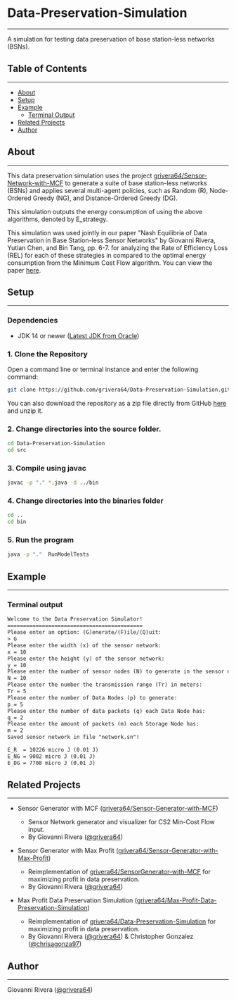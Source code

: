# Data-Preservation-Simulation

---
A simulation for testing data preservation of base station-less networks (BSNs).

## Table of Contents

---
- [About](#about)
- [Setup](#setup)
- [Example](#example)
    - [Terminal Output](#terminal-output)
- [Related Projects](#related-projects)
- [Author](#author)

## About

---
This data preservation simulation uses the project [grivera64/Sensor-Network-with-MCF](https://github.com/grivera64/Sensor-Generator-with-MCF)
to generate a suite of base station-less networks (BSNs) and applies several
multi-agent policies, such as Random (R), Node-Ordered Greedy (NG), and Distance-Ordered Greedy (DG).

This simulation outputs the energy consumption of using the above algorithms, denoted by E_strategy.

This simulation was used jointly in our paper "Nash Equilibria of Data Preservation in Base Station-less Sensor Networks" by Giovanni Rivera,
Yutian Chen, and Bin Tang, pp. 6-7. for analyzing the Rate of Efficiency Loss (REL) for each of these strategies in compared
to the optimal energy consumption from the Minimum Cost Flow algorithm. You can view the paper [here](https://scholarworks.calstate.edu/concern/publications/vx021n445).

## Setup

---

### Dependencies

- JDK 14 or newer ([Latest JDK from Oracle](https://www.oracle.com/java/technologies/downloads/))

### 1. Clone the Repository

Open a command line or terminal instance and enter the following command:
```sh
git clone https://github.com/grivera64/Data-Preservation-Simulation.git
```

You can also download the repository as a zip file directly
from GitHub [here](https://github.com/grivera64/Data-Preservation-Simulation/archive/refs/heads/main.zip) and unzip it.

### 2. Change directories into the source folder.

```sh
cd Data-Preservation-Simulation
cd src
```

### 3. Compile using javac

```sh
javac -p "." *.java -d ../bin
```

### 4. Change directories into the binaries folder

```sh
cd ..
cd bin
```

### 5. Run the program
```sh
java -p "."  RunModelTests
```

## Example

---
### Terminal output

```txt
Welcome to the Data Preservation Simulator!
===========================================
Please enter an option: (G)enerate/(F)ile/(Q)uit:
> G
Please enter the width (x) of the sensor network:
x = 10
Please enter the height (y) of the sensor network: 
y = 10
Please enter the number of sensor nodes (N) to generate in the sensor network:
N = 10
Please enter the number the transmission range (Tr) in meters:
Tr = 5
Please enter the number of Data Nodes (p) to generate:
p = 5
Please enter the number of data packets (q) each Data Node has:
q = 2
Please enter the amount of packets (m) each Storage Node has:
m = 2
Saved sensor network in file "network.sn"!

E_R  = 10226 micro J (0.01 J)
E_NG = 9002 micro J (0.01 J)
E_DG = 7708 micro J (0.01 J)
```

## Related Projects

---

- Sensor Generator with MCF ([grivera64/Sensor-Generator-with-MCF](https://github.com/grivera64/Sensor-Generator-with-MCF))
  - Sensor Network generator and visualizer for CS2 Min-Cost Flow input.
  - By Giovanni Rivera ([@grivera64](https://github.com/grivera64))

- Sensor Generator with Max Profit ([grivera64/Sensor-Generator-with-Max-Profit](https://github.com/grivera64/Sensor-Generator-with-Max-Profit))
  - Reimplementation of [grivera64/SensorGenerator-with-MCF](https://github.com/grivera64/Sensor-Generator-with-MCF) for maximizing profit in data preservation.
  - By Giovanni Rivera ([@grivera64](https://github.com/grivera64))
 
- Max Profit Data Preservation Simulation ([grivera64/Max-Profit-Data-Preservation-Simulation](https://github.com/grivera64/Max-Profit-Data-Preservation-Simulation))
  - Reimplementation of [grivera64/Data-Preservation-Simulation](https://github.com/grivera64/Data-Preservation-Simulation) for maximizing profit in data preservation.
  - By Giovanni Rivera ([@grivera64](https://github.com/grivera64)) & Christopher Gonzalez ([@chrisagonza97](https://github.com/chrisagonza97))

## Author

---
Giovanni Rivera ([@grivera64](https://github.com/grivera64))
